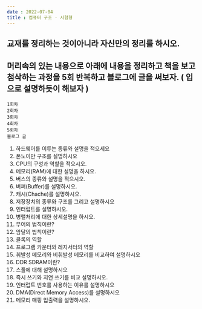 ```yaml
---
date : 2022-07-04
title : 컴퓨터 구조 - 시험형
---
```



## 교재를 정리하는 것이아니라 자신만의 정리를 하시오.
## 머리속의 있는 내용으로 아래에 내용을 정리하고 책을 보고 첨삭하는 과정을 5회 반복하고 블로그에 글을 써보자. ( 입으로 설명하듯이 해보자 )
```
1회차
2회차 
3회차 
4회차 
5회차 
블로그 글  
```



1. 하드웨어를 이루는 종류와 설명을 적으세요 
2. 폰노이만 구조를 설명하시오
3. CPU의 구성과 역할을 적으시오.
4. 메모리(RAM)에 대한 설명을 하시오.
5. 버스의 종류와 설명을 적으시오.
6. 버퍼(Buffer)를 설명하시오.
7. 캐시(Chache)를 설명하시오.
8. 저장장치의 종류와 구조를 그리고 설명하시오
9.  인터럽트를 설명하시오.
10. 병렬처리에 대한 상세설명을 하시오.
11. 무어의 법칙이란?
12. 암달의 법칙이란?
13. 클록의 역할
14. 프로그램 카운터와 레지서터의 역할
15. 휘발성 메모리와 비휘발성 메모리를 비교하여 설명하시오
16. DDR SDRAM이란?
17. 스풀에 대해 설명하시오
18. 즉시 쓰기와 지연 쓰기를 비교 설명하시오.
19. 인터럽트 번호를 사용하는 이유를 설명하시오
20. DMA(Direct Memory Access)를 설명하시오
21. 메모리 매핑 입출력을 설명하시오.